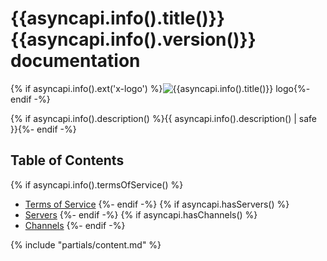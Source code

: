 # {{asyncapi.info().title()}} {{asyncapi.info().version()}} documentation

{% if asyncapi.info().ext('x-logo') %}![{{asyncapi.info().title()}} logo]({{asyncapi.info().ext('x-logo')}}){%- endif -%}

{% if asyncapi.info().description() %}{{ asyncapi.info().description() | safe }}{%- endif -%}

## Table of Contents

{% if asyncapi.info().termsOfService() %}
* [Terms of Service](#termsOfService)
{%- endif -%}
{% if asyncapi.hasServers() %}
* [Servers](#servers)
{%- endif -%}
{% if asyncapi.hasChannels() %}
* [Channels](#channels)
{%- endif -%}

{% include "partials/content.md" %}
